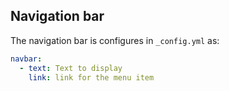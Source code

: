 ## Navigation bar

The navigation bar is configures in `_config.yml` as:

```yml
navbar:
  - text: Text to display
    link: link for the menu item
```
